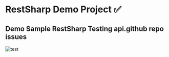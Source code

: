 # RestSharp Demo Project ✅

## Demo Sample RestSharp Testing api.github repo issues



![test](https://user-images.githubusercontent.com/90700181/218269952-294b0bde-9273-45ed-ac2d-46a60a4b58ed.png)
